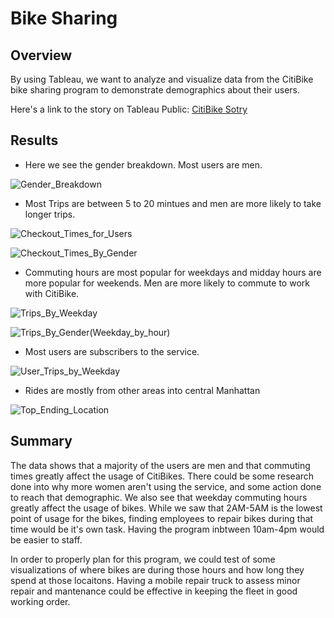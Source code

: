 # Bike Sharing

## Overview

By using Tableau, we want to analyze and visualize data from the CitiBike bike sharing program to demonstrate demographics about their users.

Here's a link to the story on Tableau Public: [CitiBike Sotry](https://public.tableau.com/shared/296NP4BB9?:display_count=n&:origin=viz_share_link)

## Results

- Here we see the gender breakdown. Most users are men.

![Gender_Breakdown](https://user-images.githubusercontent.com/108296899/196706385-e9eeaa17-9a98-47b6-b02b-ae993c2ff9c6.png)

- Most Trips are between 5 to 20 mintues and men are more likely to take longer trips.

![Checkout_Times_for_Users](https://user-images.githubusercontent.com/108296899/196706621-80c6a923-1156-46b0-a9fa-7f3be6489cfa.png)

![Checkout_Times_By_Gender](https://user-images.githubusercontent.com/108296899/196706644-294e99bd-9cda-4526-952d-1afa195a1bcf.png)

- Commuting hours are most popular for weekdays and midday hours are more popular for weekends. Men are more likely to commute to work with CitiBike.

![Trips_By_Weekday](https://user-images.githubusercontent.com/108296899/196706895-d266e80c-aa3a-4a8f-bd9e-789d4d234ded.png)

![Trips_By_Gender(Weekday_by_hour)](https://user-images.githubusercontent.com/108296899/196707041-d6082ffd-9b48-4c01-878b-3c3a17d9d767.png)

- Most users are subscribers to the service.

![User_Trips_by_Weekday](https://user-images.githubusercontent.com/108296899/196707230-87248280-5ad0-4dbc-87c3-163223fcbeef.png)

- Rides are mostly from other areas into central Manhattan

![Top_Ending_Location](https://user-images.githubusercontent.com/108296899/196707950-38596574-dd35-491a-a537-8bea5f5fc7ad.png)

## Summary

The data shows that a majority of the users are men and that commuting times greatly affect the usage of CitiBikes. There could be some research done into why more women aren't using the service, and some action done to reach that demographic. We also see that weekday commuting hours greatly affect the usage of bikes. While we saw that 2AM-5AM is the lowest point of usage for the bikes, finding employees to repair bikes during that time would be it's own task. Having the program inbtween 10am-4pm would be easier to staff.

In order to properly plan for this program, we could test of some visualizations of where bikes are during those hours and how long they spend at those locaitons. Having a mobile repair truck to assess minor repair and mantenance could be effective in keeping the fleet in good working order.
